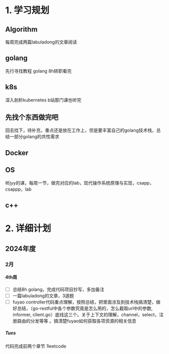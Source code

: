 # 1. 学习规划

## Algorithm
每周完成两篇labuladong的文章阅读

## golang
先行寻找教程
golang 8h转职看完

## k8s
深入剖析kubernetes
b站那门课也听完

## 先找个东西做完吧
回去找下，待补充，重点还是放在工作上，但是要丰富自己的golang技术栈，总结一部分golang的共性需求

## Docker

## OS
听jyy的课，每周一节，做完对应的lab，现代操作系统原理与实现，csapp，csappp，lab

## c++





# 2. 详细计划
## 2024年度
### 2月
#### 4th周
- [ ] 总结8h golang，完成代码项目抄写，多加备注
- [ ] 一篇labuladong的文章，3道题
- [ ] fuyao controller代码重点理解，按照总结，把里面涉及到技术栈搞清楚，做好总结，（go-restful中各个参数究竟是怎么用的，怎么截取url中的参数, informer, client.go）底线这三个。关于上下文的理解，channel，select，注册路由的分发等等 。搞清楚fuyao如何获取各项资源的相关信息
##### Tues
代码完成前两个章节
1leetcode